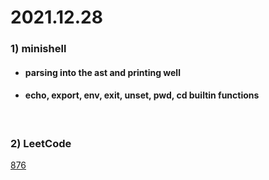 # 2021.12.28
### 1) minishell
* #### parsing into the ast and printing well
* #### echo, export, env, exit, unset, pwd, cd builtin functions

<br/>

### 2) LeetCode
[876](https://leetcode.com/problems/middle-of-the-linked-list/)
